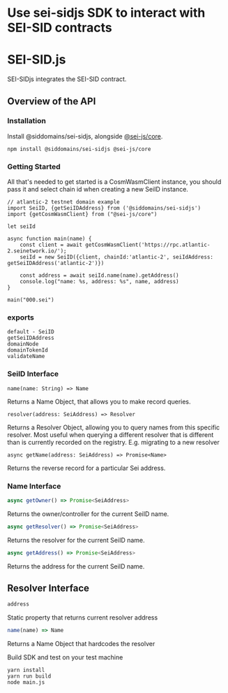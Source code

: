 # Use sei-sidjs SDK to interact with SEI-SID contracts 


# SEI-SID.js
SEI-SIDjs integrates the SEI-SID contract.

## Overview of the API

### Installation
Install @siddomains/sei-sidjs, alongside [@sei-js/core](https://www.npmjs.com/package/@sei-js/core).
```
npm install @siddomains/sei-sidjs @sei-js/core
```
### Getting Started
All that's needed to get started is a CosmWasmClient instance, you should pass it and select chain id when creating a new SeiID instance.
```
// atlantic-2 testnet domain example
import SeiID, {getSeiIDAddress} from ('@siddomains/sei-sidjs')
import {getCosmWasmClient} from ("@sei-js/core")

let seiId

async function main(name) {
    const client = await getCosmWasmClient('https://rpc.atlantic-2.seinetwork.io/');
    seiId = new SeiID({client, chainId:'atlantic-2', seiIdAddress: getSeiIDAddress('atlantic-2')})

    const address = await seiId.name(name).getAddress()
    console.log("name: %s, address: %s", name, address)
}

main("000.sei")
```

### exports

```
default - SeiID
getSeiIDAddress
domainNode
domainTokenId
validateName
```

### SeiID Interface

```
name(name: String) => Name
```

Returns a Name Object, that allows you to make record queries.

```
resolver(address: SeiAddress) => Resolver
```

Returns a Resolver Object, allowing you to query names from this specific resolver. Most useful when querying a different resolver that is different than is currently recorded on the registry. E.g. migrating to a new resolver

```
async getName(address: SeiAddress) => Promise<Name>
```

Returns the reverse record for a particular Sei address.

### Name Interface

```ts
async getOwner() => Promise<SeiAddress>
```

Returns the owner/controller for the current SeiID name.

```ts
async getResolver() => Promise<SeiAddress>
```

Returns the resolver for the current SeiID name.

```ts
async getAddress() => Promise<SeiAddress>
```

Returns the address for the current SeiID name.

## Resolver Interface

```ts
address
```

Static property that returns current resolver address

```ts
name(name) => Name
```

Returns a Name Object that hardcodes the resolver

Build SDK and test on your test machine

```shell
yarn install
yarn run build
node main.js
```
